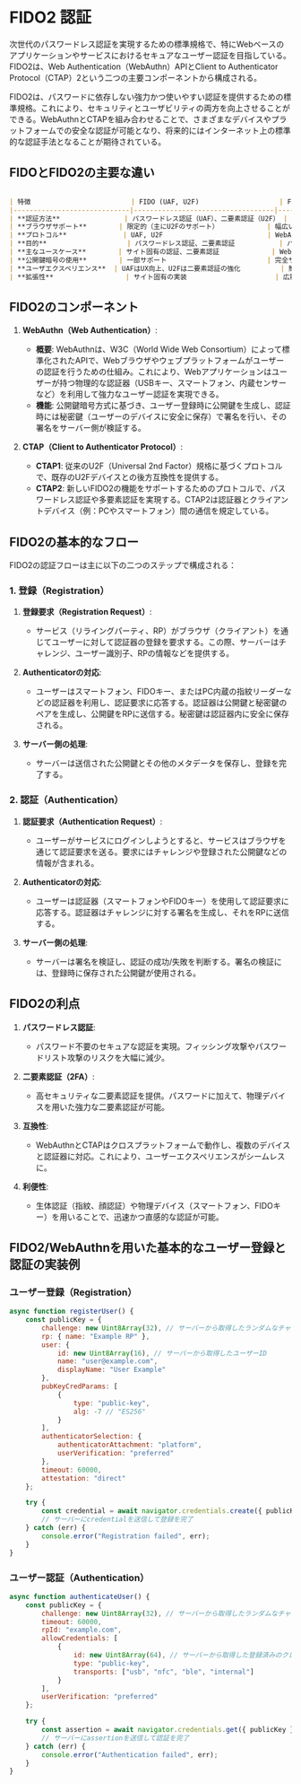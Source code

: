 
# FIDO2 認証

次世代のパスワードレス認証を実現するための標準規格で、特にWebベースのアプリケーションやサービスにおけるセキュアなユーザー認証を目指している。FIDO2は、Web Authentication（WebAuthn）APIとClient to Authenticator Protocol（CTAP）2という二つの主要コンポーネントから構成される。

FIDO2は、パスワードに依存しない強力かつ使いやすい認証を提供するための標準規格。これにより、セキュリティとユーザビリティの両方を向上させることができる。WebAuthnとCTAPを組み合わせることで、さまざまなデバイスやプラットフォームでの安全な認証が可能となり、将来的にはインターネット上の標準的な認証手法となることが期待されている。

## FIDOとFIDO2の主要な違い

```markdown

| 特徴                         | FIDO (UAF, U2F)                    | FIDO2 (WebAuthn + CTAP)               |
|-----------------------------|-----------------------------------|----------------------------------------|
| **認証方法**                | パスワードレス認証（UAF）、二要素認証（U2F） | パスワードレス認証、 多要素認証 (MFA)   |
| **ブラウザサポート**        | 限定的（主にU2Fのサポート）            | 幅広い（モダンブラウザがWebAuthnをサポート） |
| **プロトコル**              | UAF, U2F                          | WebAuthn, CTAP1, CTAP2                 |
| **目的**                    | パスワードレス認証、二要素認証           | パスワードレス認証、MFA                  |
| **主なユースケース**        | サイト固有の認証、二要素認証             | Webアプリケーションの強力な認証           |
| **公開鍵暗号の使用**        | 一部サポート                         | 完全サポート                            |
| **ユーザエクスペリエンス**  | UAFはUX向上、U2Fは二要素認証の強化          | 簡便で直感的、クロスプラットフォームの認証体験 |
| **拡張性**                  | サイト固有の実装                      | 広範な互換性と標準化                      |
```

## FIDO2のコンポーネント

1. **WebAuthn（Web Authentication）**:
   - **概要**: WebAuthnは、W3C（World Wide Web Consortium）によって標準化されたAPIで、Webブラウザやウェブプラットフォームがユーザーの認証を行うための仕組み。これにより、Webアプリケーションはユーザーが持つ物理的な認証器（USBキー、スマートフォン、内蔵センサーなど）を利用して強力なユーザー認証を実現できる。
   - **機能**: 公開鍵暗号方式に基づき、ユーザー登録時に公開鍵を生成し、認証時には秘密鍵（ユーザーのデバイスに安全に保存）で署名を行い、その署名をサーバー側が検証する。

2. **CTAP（Client to Authenticator Protocol）**:
   - **CTAP1**: 従来のU2F（Universal 2nd Factor）規格に基づくプロトコルで、既存のU2Fデバイスとの後方互換性を提供する。
   - **CTAP2**: 新しいFIDO2の機能をサポートするためのプロトコルで、パスワードレス認証や多要素認証を実現する。CTAP2は認証器とクライアントデバイス（例：PCやスマートフォン）間の通信を規定している。

## FIDO2の基本的なフロー

FIDO2の認証フローは主に以下の二つのステップで構成される：

### 1. 登録（Registration）

1. **登録要求（Registration Request）**:
   - サービス（リライングパーティ、RP）がブラウザ（クライアント）を通じてユーザーに対して認証器の登録を要求する。この際、サーバーはチャレンジ、ユーザー識別子、RPの情報などを提供する。

2. **Authenticatorの対応**:
   - ユーザーはスマートフォン、FIDOキー、またはPC内蔵の指紋リーダーなどの認証器を利用し、認証要求に応答する。認証器は公開鍵と秘密鍵のペアを生成し、公開鍵をRPに送信する。秘密鍵は認証器内に安全に保存される。

3. **サーバー側の処理**:
   - サーバーは送信された公開鍵とその他のメタデータを保存し、登録を完了する。

### 2. 認証（Authentication）

1. **認証要求（Authentication Request）**:
   - ユーザーがサービスにログインしようとすると、サービスはブラウザを通じて認証要求を送る。要求にはチャレンジや登録された公開鍵などの情報が含まれる。

2. **Authenticatorの対応**:
   - ユーザーは認証器（スマートフォンやFIDOキー）を使用して認証要求に応答する。認証器はチャレンジに対する署名を生成し、それをRPに送信する。

3. **サーバー側の処理**:
   - サーバーは署名を検証し、認証の成功/失敗を判断する。署名の検証には、登録時に保存された公開鍵が使用される。

## FIDO2の利点

1. **パスワードレス認証**:
   - パスワード不要のセキュアな認証を実現。フィッシング攻撃やパスワードリスト攻撃のリスクを大幅に減少。

2. **二要素認証（2FA）**:
   - 高セキュリティな二要素認証を提供。パスワードに加えて、物理デバイスを用いた強力な二要素認証が可能。

3. **互換性**:
   - WebAuthnとCTAPはクロスプラットフォームで動作し、複数のデバイスと認証器に対応。これにより、ユーザーエクスペリエンスがシームレスに。

4. **利便性**:
   - 生体認証（指紋、顔認証）や物理デバイス（スマートフォン、FIDOキー）を用いることで、迅速かつ直感的な認証が可能。

## FIDO2/WebAuthnを用いた基本的なユーザー登録と認証の実装例

### ユーザー登録（Registration）

```javascript
async function registerUser() {
    const publicKey = {
        challenge: new Uint8Array(32), // サーバーから取得したランダムなチャレンジ
        rp: { name: "Example RP" },
        user: {
            id: new Uint8Array(16), // サーバーから取得したユーザーID
            name: "user@example.com",
            displayName: "User Example"
        },
        pubKeyCredParams: [
            {
                type: "public-key",
                alg: -7 // "ES256"
            }
        ],
        authenticatorSelection: {
            authenticatorAttachment: "platform",
            userVerification: "preferred"
        },
        timeout: 60000,
        attestation: "direct"
    };

    try {
        const credential = await navigator.credentials.create({ publicKey });
        // サーバーにcredentialを送信して登録を完了
    } catch (err) {
        console.error("Registration failed", err);
    }
}
```

### ユーザー認証（Authentication）

```javascript
async function authenticateUser() {
    const publicKey = {
        challenge: new Uint8Array(32), // サーバーから取得したランダムなチャレンジ
        timeout: 60000,
        rpId: "example.com",
        allowCredentials: [
            {
                id: new Uint8Array(64), // サーバーから取得した登録済みのクレデンシャルID
                type: "public-key",
                transports: ["usb", "nfc", "ble", "internal"]
            }
        ],
        userVerification: "preferred"
    };

    try {
        const assertion = await navigator.credentials.get({ publicKey });
        // サーバーにassertionを送信して認証を完了
    } catch (err) {
        console.error("Authentication failed", err);
    }
}
```
